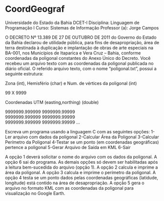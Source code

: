# CoordGeograf

Universidade do Estado da Bahia
DCET-I
Disciplina:
Linguagem de Programação I
Curso:
Sistemas de Informação
Professor (a):
Jorge Campos




O DECRETO Nº 13.389 DE 27 DE OUTUBRO DE 2011 do Governo do Estado da Bahia declarou de utilidade pública, para fins de desapropriação, área de terra destinada à duplicação e implantação de obras de arte especiais na BA-001, nos Municípios de Itaparica e Vera Cruz – Bahia, conforme coordenadas da poligonal constantes do Anexo Único do Decreto.
Você recebeu um arquivo texto com as coordenadas da poligonal publicada no diário oficial. O referido arquivo texto, com o nome “poligonal.txt”, possui a seguinte estrutura:

Zona (int), Hemisfério (char) e Num. de vértices da poligonal (int)

99 X 9999			

Coordenadas UTM (easting,northing) (double)

9999999.999999  9999999.99999  
9999999.999999  9999999.99999 		
9999999.999999  9999999.99999
...

Escreva um programa usando a linguagem C com as seguintes opções: 
1-Ler arquivo com dados da poligonal
2-Calcular Área da Poligonal
3-Calcular Perímetro da Poligonal
4-Testar se um ponto (em coordenadas geográficas) pertence a poligonal
5-Gerar Arquivo de Saída em KML
6-Sair


A opção 1 deverá solicitar o nome do arquivo com os dados da poligonal. A opção 6 sai do programa. 
As demais opções só devem ser habilitadas após a leitura bem-sucedida do arquivo (opção 1). A opção 2 calcula e imprime a área da poligonal. A opção 3 calcula e imprime o perímetro da poligonal. A opção 4 testa se um ponto dados pelas coordenadas geográficas (latidude, longitude) está contido na área de desapropriação. A opção 5 gera o arquivo no formato KML com as coordenadas da poligonal para visualização no Google Earth.


